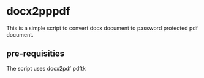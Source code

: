 # docx2pppdf
This is a simple script to convert docx document to password protected pdf document.

## pre-requisities
The script uses 
docx2pdf
pdftk
